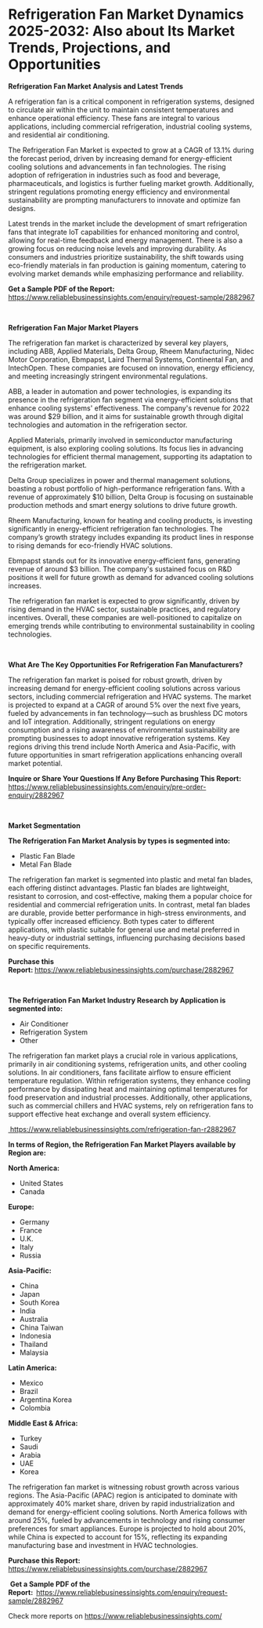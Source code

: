 <p><h1>Refrigeration Fan Market Dynamics 2025-2032: Also about Its Market Trends, Projections, and Opportunities</h1></p><p><strong>Refrigeration Fan Market Analysis and Latest Trends</strong></p>
<p><p>A refrigeration fan is a critical component in refrigeration systems, designed to circulate air within the unit to maintain consistent temperatures and enhance operational efficiency. These fans are integral to various applications, including commercial refrigeration, industrial cooling systems, and residential air conditioning.</p><p>The Refrigeration Fan Market is expected to grow at a CAGR of 13.1% during the forecast period, driven by increasing demand for energy-efficient cooling solutions and advancements in fan technologies. The rising adoption of refrigeration in industries such as food and beverage, pharmaceuticals, and logistics is further fueling market growth. Additionally, stringent regulations promoting energy efficiency and environmental sustainability are prompting manufacturers to innovate and optimize fan designs.</p><p>Latest trends in the market include the development of smart refrigeration fans that integrate IoT capabilities for enhanced monitoring and control, allowing for real-time feedback and energy management. There is also a growing focus on reducing noise levels and improving durability. As consumers and industries prioritize sustainability, the shift towards using eco-friendly materials in fan production is gaining momentum, catering to evolving market demands while emphasizing performance and reliability.</p></p>
<p><strong>Get a Sample PDF of the Report:&nbsp;</strong> <a href="https://www.reliablebusinessinsights.com/enquiry/request-sample/2882967?utm_campaign=3362&utm_medium=2&utm_source=Github&utm_content=ia&utm_term=13032025&utm_id=refrigeration-fan">https://www.reliablebusinessinsights.com/enquiry/request-sample/2882967</a></p>
<p>&nbsp;</p>
<p><strong>Refrigeration Fan Major Market Players</strong></p>
<p><p>The refrigeration fan market is characterized by several key players, including ABB, Applied Materials, Delta Group, Rheem Manufacturing, Nidec Motor Corporation, Ebmpapst, Laird Thermal Systems, Continental Fan, and IntechOpen. These companies are focused on innovation, energy efficiency, and meeting increasingly stringent environmental regulations.</p><p>ABB, a leader in automation and power technologies, is expanding its presence in the refrigeration fan segment via energy-efficient solutions that enhance cooling systems' effectiveness. The company's revenue for 2022 was around $29 billion, and it aims for sustainable growth through digital technologies and automation in the refrigeration sector.</p><p>Applied Materials, primarily involved in semiconductor manufacturing equipment, is also exploring cooling solutions. Its focus lies in advancing technologies for efficient thermal management, supporting its adaptation to the refrigeration market.</p><p>Delta Group specializes in power and thermal management solutions, boasting a robust portfolio of high-performance refrigeration fans. With a revenue of approximately $10 billion, Delta Group is focusing on sustainable production methods and smart energy solutions to drive future growth.</p><p>Rheem Manufacturing, known for heating and cooling products, is investing significantly in energy-efficient refrigeration fan technologies. The company’s growth strategy includes expanding its product lines in response to rising demands for eco-friendly HVAC solutions.</p><p>Ebmpapst stands out for its innovative energy-efficient fans, generating revenue of around $3 billion. The company's sustained focus on R&D positions it well for future growth as demand for advanced cooling solutions increases.</p><p>The refrigeration fan market is expected to grow significantly, driven by rising demand in the HVAC sector, sustainable practices, and regulatory incentives. Overall, these companies are well-positioned to capitalize on emerging trends while contributing to environmental sustainability in cooling technologies.</p></p>
<p>&nbsp;</p>
<p><strong>What Are The Key Opportunities For Refrigeration Fan Manufacturers?</strong></p>
<p><p>The refrigeration fan market is poised for robust growth, driven by increasing demand for energy-efficient cooling solutions across various sectors, including commercial refrigeration and HVAC systems. The market is projected to expand at a CAGR of around 5% over the next five years, fueled by advancements in fan technology—such as brushless DC motors and IoT integration. Additionally, stringent regulations on energy consumption and a rising awareness of environmental sustainability are prompting businesses to adopt innovative refrigeration systems. Key regions driving this trend include North America and Asia-Pacific, with future opportunities in smart refrigeration applications enhancing overall market potential.</p></p>
<p><strong>Inquire or Share Your Questions If Any Before Purchasing This Report:</strong> <a href="https://www.reliablebusinessinsights.com/enquiry/pre-order-enquiry/2882967?utm_campaign=3362&utm_medium=2&utm_source=Github&utm_content=ia&utm_term=13032025&utm_id=refrigeration-fan">https://www.reliablebusinessinsights.com/enquiry/pre-order-enquiry/2882967</a></p>
<p>&nbsp;</p>
<p><strong>Market Segmentation</strong></p>
<p><strong>The Refrigeration Fan Market Analysis by types is segmented into:</strong></p>
<p><ul><li>Plastic Fan Blade</li><li>Metal Fan Blade</li></ul></p>
<p><p>The refrigeration fan market is segmented into plastic and metal fan blades, each offering distinct advantages. Plastic fan blades are lightweight, resistant to corrosion, and cost-effective, making them a popular choice for residential and commercial refrigeration units. In contrast, metal fan blades are durable, provide better performance in high-stress environments, and typically offer increased efficiency. Both types cater to different applications, with plastic suitable for general use and metal preferred in heavy-duty or industrial settings, influencing purchasing decisions based on specific requirements.</p></p>
<p><strong>Purchase this Report:&nbsp;</strong><a href="https://www.reliablebusinessinsights.com/purchase/2882967?utm_campaign=3362&utm_medium=2&utm_source=Github&utm_content=ia&utm_term=13032025&utm_id=refrigeration-fan">https://www.reliablebusinessinsights.com/purchase/2882967</a></p>
<p>&nbsp;</p>
<p><strong>The Refrigeration Fan Market Industry Research by Application is segmented into:</strong></p>
<p><ul><li>Air Conditioner</li><li>Refrigeration System</li><li>Other</li></ul></p>
<p><p>The refrigeration fan market plays a crucial role in various applications, primarily in air conditioning systems, refrigeration units, and other cooling solutions. In air conditioners, fans facilitate airflow to ensure efficient temperature regulation. Within refrigeration systems, they enhance cooling performance by dissipating heat and maintaining optimal temperatures for food preservation and industrial processes. Additionally, other applications, such as commercial chillers and HVAC systems, rely on refrigeration fans to support effective heat exchange and overall system efficiency.</p></p>
<p><a href="https://www.reliablebusinessinsights.com/refrigeration-fan-r2882967?utm_campaign=3362&utm_medium=2&utm_source=Github&utm_content=ia&utm_term=13032025&utm_id=refrigeration-fan">&nbsp;https://www.reliablebusinessinsights.com/refrigeration-fan-r2882967</a></p>
<p><strong>In terms of Region, the Refrigeration Fan Market Players available by Region are:</strong></p>
<p>
    <p> <strong> North America: </strong>
        <ul>
            <li>United States</li>
            <li>Canada</li>
        </ul>
        </p> 
    <p> <strong> Europe: </strong>
        <ul>
            <li>Germany</li>
            <li>France</li>
            <li>U.K.</li>
            <li>Italy</li>
            <li>Russia</li>
        </ul>
        </p> 
    <p> <strong> Asia-Pacific: </strong>
        <ul>
            <li>China</li>
            <li>Japan</li>
            <li>South Korea</li>
            <li>India</li>
            <li>Australia</li>
            <li>China Taiwan</li>
            <li>Indonesia</li>
            <li>Thailand</li>
            <li>Malaysia</li>
        </ul>
        </p> 
    <p> <strong> Latin America: </strong>
        <ul>
            <li>Mexico</li>
            <li>Brazil</li>
            <li>Argentina Korea</li>
            <li>Colombia</li>
        </ul>
        </p> 
    <p> <strong> Middle East & Africa: </strong>
        <ul>
            <li>Turkey</li>
            <li>Saudi</li>
            <li>Arabia</li>
            <li>UAE</li>
            <li>Korea</li>
        </ul>
    </p>
    </p>
<p><p>The refrigeration fan market is witnessing robust growth across various regions. The Asia-Pacific (APAC) region is anticipated to dominate with approximately 40% market share, driven by rapid industrialization and demand for energy-efficient cooling solutions. North America follows with around 25%, fueled by advancements in technology and rising consumer preferences for smart appliances. Europe is projected to hold about 20%, while China is expected to account for 15%, reflecting its expanding manufacturing base and investment in HVAC technologies.</p></p>
<p><strong>Purchase this Report: </strong><a href="https://www.reliablebusinessinsights.com/purchase/2882967?utm_campaign=3362&utm_medium=2&utm_source=Github&utm_content=ia&utm_term=13032025&utm_id=refrigeration-fan">https://www.reliablebusinessinsights.com/purchase/2882967</a></p>
<p>&nbsp;<strong>Get a Sample PDF of the Report:&nbsp;&nbsp;</strong><a href="https://www.reliablebusinessinsights.com/enquiry/request-sample/2882967?utm_campaign=3362&utm_medium=2&utm_source=Github&utm_content=ia&utm_term=13032025&utm_id=refrigeration-fan">https://www.reliablebusinessinsights.com/enquiry/request-sample/2882967</a></p>
<p><strong></strong></p>
<p>Check more reports on <a href="https://www.reliablebusinessinsights.com/?utm_campaign=3362&utm_medium=2&utm_source=Github&utm_content=ia&utm_term=13032025&utm_id=refrigeration-fan">https://www.reliablebusinessinsights.com/</a></p>